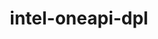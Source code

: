 ---
title: "intel-oneapi-dpl"
layout: cache
categories: [package, develop-2023-12-10]
meta: {"versions": ["2022.3.0"], "compilers": ["oneapi@=2023.2.0"], "oss": ["ubuntu20.04"], "platforms": ["linux"], "targets": ["x86_64_v3"], "stacks": ["e4s-oneapi", "root"], "num_specs": 1, "num_specs_by_stack": {"e4s-oneapi": 1, "root": 1}}
spec_details: [{"hash": "ldv5uorzlpk42sm4cfgyn5uoewdwqiti", "compiler": "oneapi@=2023.2.0", "versions": ["2022.3.0"], "os": "ubuntu20.04", "platform": "linux", "target": "x86_64_v3", "variants": ["build_system=generic", "+envmods"], "stacks": ["e4s-oneapi", "root"], "size": "-", "tarball": "https://binaries.spack.io/develop-2023-12-10/build_cache/linux-ubuntu20.04-x86_64_v3/oneapi-2023.2.0/intel-oneapi-dpl-2022.3.0/linux-ubuntu20.04-x86_64_v3-oneapi-2023.2.0-intel-oneapi-dpl-2022.3.0-ldv5uorzlpk42sm4cfgyn5uoewdwqiti.spack"}]
---